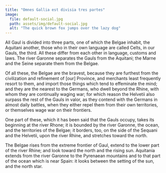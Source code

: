 ```yaml
---
title: "Omnes Gallia est divisia tres partes"
image:
  file: default-social.jpg
  path: assets/img/default-social.jpg
  alt: "The quick brown fox jumps over the lazy dog"
---
```

All Gaul is divided into three parts, one of which the Belgae inhabit, the Aquitani another, those who in their own language are called Celts, in our Gauls, the third. All these differ from each other in language, customs and laws. The river Garonne separates the Gauls from the Aquitani; the Marne and the Seine separate them from the Belgae.<!--more-->

Of all these, the Belgae are the bravest, because they are furthest from the civilization and refinement of [our] Province, and merchants least frequently resort to them, and import those things which tend to effeminate the mind; and they are the nearest to the Germans, who dwell beyond the Rhine, with whom they are continually waging war; for which reason the Helvetii also surpass the rest of the Gauls in valor, as they contend with the Germans in almost daily battles, when they either repel them from their own territories, or themselves wage war on their frontiers.

One part of these, which it has been said that the Gauls occupy, takes its beginning at the river Rhone; it is bounded by the river Garonne, the ocean, and the territories of the Belgae; it borders, too, on the side of the Sequani and the Helvetii, upon the river Rhine, and stretches toward the north.

The Belgae rises from the extreme frontier of Gaul, extend to the lower part of the river Rhine; and look toward the north and the rising sun. Aquitania extends from the river Garonne to the Pyrenaean mountains and to that part of the ocean which is near Spain: it looks between the setting of the sun, and the north star.
